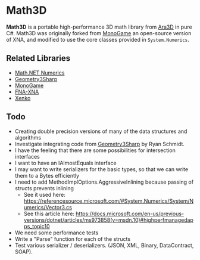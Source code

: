 # Math3D

**Math3D** is a portable high-performance 3D math library from [Ara3D](https://ara3d.com) in pure C#. 
Math3D was originally forked from [MonoGame](https://github.com/MonoGame/MonoGame) an open-source version of XNA, and modified to use the core 
classes provided in `System.Numerics`. 

## Related Libraries 

* [Math.NET Numerics](https://github.com/mathnet/mathnet-numerics)
* [Geometry3Sharp](https://github.com/gradientspace/geometry3Sharp)
* [MonoGame](https://github.com/MonoGame/MonoGame)
* [FNA-XNA](https://github.com/FNA-XNA/FNA/tree/master/src)
* [Xenko](https://github.com/xenko3d/xenko/blob/master/sources/core/Xenko.Core.Mathematics)

## Todo 

* Creating double precision versions of many of the data structures and algorithms
* Investigate integrating code from [Geometry3Sharp](https://github.com/gradientspace/geometry3Sharp) by Ryan Schmidt.
* I have the feeling that there are some possibilities for intersection interfaces
* I want to have an IAlmostEquals interface
* I may want to write serializers for the basic types, so that we can write them to a Bytes efficiently
* I need to add MethodImplOptions.AggressiveInlining because passing of structs prevents inlining
	* See it used here: https://referencesource.microsoft.com/#System.Numerics/System/Numerics/Vector3.cs
	* See this article here: https://docs.microsoft.com/en-us/previous-versions/dotnet/articles/ms973858(v=msdn.10)#highperfmanagedapps_topic10
* We need some performance tests 
* Write a "Parse" function for each of the structs
* Test various serializer / deserializers. (JSON, XML, Binary, DataContract, SOAP).
